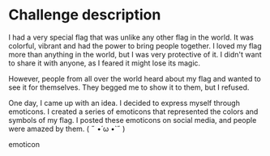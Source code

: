# Challenge description 

I had a very special flag that was unlike any other flag in the world. It was colorful, vibrant and had the power to bring people together. I loved my flag more than anything in the world, but I was very protective of it. I didn't want to share it with anyone, as I feared it might lose its magic.

However, people from all over the world heard about my flag and wanted to see it for themselves. They begged me to show it to them, but I refused.

One day, I came up with an idea. I decided to express myself through emoticons. I created a series of emoticons that represented the colors and symbols of my flag. I posted these emoticons on social media, and people were amazed by them. ( ˶ •́ ω •̀ ˶ )

emoticon
